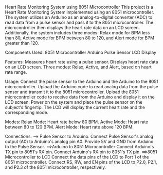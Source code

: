 Heart Rate Monitoring System using 8051 Microcontroller
This project is a Heart Rate Monitoring System implemented using an 8051 microcontroller. The system utilizes an Arduino as an analog-to-digital converter (ADC) to read data from a pulse sensor and pass it to the 8051 microcontroller. The microcontroller then displays the heart rate data on an LCD screen. Additionally, the system includes three modes: Relax mode for BPM less than 80, Active mode for BPM between 80 to 120, and Alert mode for BPM greater than 120.

Components Used:
8051 Microcontroller
Arduino
Pulse Sensor
LCD Display

Features:
Measures heart rate using a pulse sensor.
Displays heart rate data on an LCD screen.
Three modes: Relax, Active, and Alert, based on heart rate range.

Usage:
Connect the pulse sensor to the Arduino and the Arduino to the 8051 microcontroller.
Upload the Arduino code to read analog data from the pulse sensor and transmit it to the 8051 microcontroller.
Upload the 8051 microcontroller code to receive data from the Arduino and display it on the LCD screen.
Power on the system and place the pulse sensor on the subject's fingertip.
The LCD will display the current heart rate and the corresponding mode.

Modes:
Relax Mode: Heart rate below 80 BPM.
Active Mode: Heart rate between 80 to 120 BPM.
Alert Mode: Heart rate above 120 BPM.

Connections:
==> Pulse Sensor to Arduino:
Connect Pulse Sensor's analog output (A0) to Arduino's analog pin A0.
Provide 5V and GND from Arduino to the Pulse Sensor.
==>Arduino to 8051 Microcontroller
Connect Arduino's TX pin to 8051's RX pin.
Connect Arduino's RX pin to 8051's TX pin.
==>8051 Microcontroller to LCD
Connect the data pins of the LCD to Port 1 of the 8051 microcontroller.
Connect RS, RW, and EN pins of the LCD to P2.0, P2.1, and P2.3 of the 8051 microcontroller, respectively.


